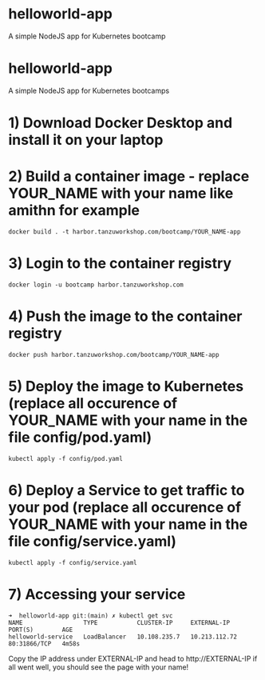 # helloworld-app
A simple NodeJS app for Kubernetes bootcamp

# helloworld-app
A simple NodeJS app for Kubernetes bootcamps

# 1) Download Docker Desktop and install it on your laptop

# 2) Build a container image - replace YOUR_NAME with your name like amithn for example
```
docker build . -t harbor.tanzuworkshop.com/bootcamp/YOUR_NAME-app
```

# 3) Login to the container registry
```
docker login -u bootcamp harbor.tanzuworkshop.com
```

# 4) Push the image to the container registry 
```
docker push harbor.tanzuworkshop.com/bootcamp/YOUR_NAME-app
```

# 5) Deploy the image to Kubernetes (replace all occurence of YOUR_NAME with your name in the file config/pod.yaml)

```
kubectl apply -f config/pod.yaml
```

# 6) Deploy a Service to get traffic to your pod (replace all occurence of YOUR_NAME with your name in the file config/service.yaml)

```
kubectl apply -f config/service.yaml
```

# 7) Accessing your service 
```
➜  helloworld-app git:(main) ✗ kubectl get svc
NAME                 TYPE           CLUSTER-IP     EXTERNAL-IP     PORT(S)        AGE
helloworld-service   LoadBalancer   10.108.235.7   10.213.112.72   80:31866/TCP   4m58s
```

Copy the IP address under EXTERNAL-IP and head to http://EXTERNAL-IP 
if all went well, you should see the page with your name! 

